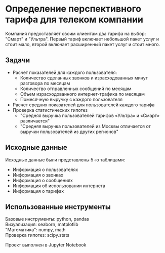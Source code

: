 # Определение перспективного тарифа для телеком компании
Компания предоставляет своим клиентам два тарифа на выбор: "Смарт" и "Ультра". Первый тариф включает небольшой пакет услуг и стоит мало, второй включает расширенный пакет услуг и стоит много.  

## Задачи
- Расчет показателей для каждого пользователя:
  - Количество сделанных звонков и израсходованных минут разговора по месяцам
  - Количество отправленных сообщений по месяцам
  - Объем израсходованного интернет-трафика по месяцам
  - Помесячную выручку с каждого пользователя
- Расчет средних показателей для пользователей каждого тарифа
- Проверка статистических гипотез
  - "Средняя выручка пользователей тарифов «Ультра» и «Смарт» различается"
  - "Средняя выручка пользователей из Москвы отличается от выручки пользователей из других регионов"  

## Исходные данные
Исходные данные были представлены 5-ю таблицами:
- Информация о пользователях
- Информация о звонках
- Информация о сообщениях
- Информация об использовании интернета
- Информация о тарифах

## Использованные инструменты
Базовые инструменты: python, pandas  
Визуализация: seaborn, matplotlib  
"Математика": numpy, math  
Проверка гипотез: scipy.stats  

Проект выполнен в Jupyter Notebook
